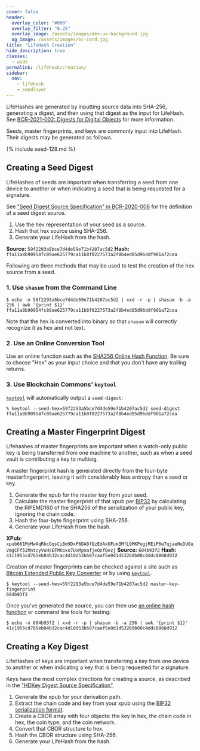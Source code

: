 ```yaml
---
cover: false
header:
  overlay_color: "#000"
  overlay_filter: "0.25"
  overlay_image: /assets/images/dev-ux-background.jpg
  og_image: /assets/images/bc-card.jpg
title: "LifeHash Creation"
hide_description: true
classes:
  - wide
permalink: /lifehash/creation/
sidebar:
  nav:
    - lifehash
    - seedlayer
---
```


LifeHashes are generated by inputting source data into SHA-256,
generating a digest, and then using that digest as the input for
LifeHash. See [BCR-2021-002: Digests for Digital
Objects](https://github.com/BlockchainCommons/Research/blob/master/papers/bcr-2021-002-digest.md)
for more information.

Seeds, master fingerprints, and keys are commonly input
into LifeHash. Their digests may be generated as follows.

{% include seed-128.md %}

## Creating a Seed Digest

LifeHashes of seeds are important when transferring a seed from one
device to another or when indicating a seed that is being requested
for a signature.

See ["Seed Digest Source Specification" in
BCR-2020-006](https://github.com/BlockchainCommons/Research/blob/master/papers/bcr-2020-006-urtypes.md#seed-digest-source-specification)
for the definition of a seed digest source.

1. Use the hex representation of your seed as a source.
2. Hash that hex source using SHA-256.
3. Generate your LifeHash from the hash.

**Source:** `59f2293a5bce7d4de59e71b4207ac5d2`
**Hash:** `ffa11a8b90954fc89ae625779ca11b8f0227573a2f8b4ed85d96ddf901a72cea`

Following are three methods that may be used to test the creation of
the hex source from a seed.

### 1. Use `shasum` from the Command Line

```
$ echo -n 59f2293a5bce7d4de59e71b4207ac5d2 | xxd -r -p | shasum -b -a 256 | awk '{print $1}'
ffa11a8b90954fc89ae625779ca11b8f0227573a2f8b4ed85d96ddf901a72cea
```

Note that the hex is converted into binary so that `shasum` will
correctly recognize it as hex and not text.

### 2. Use an Online Conversion Tool

Use an online function such as the [SHA256 Online Hash
Function](https://emn178.github.io/online-tools/sha256.html). Be sure
to choose "Hex" as your input choice and that you don't have any
trailing returns.

### 3. Use Blockchain Commons' `keytool`

[`keytool`](https://github.com/BlockchainCommons/keytool-cli) will automatically output a `seed-digest`:
```
% keytool --seed-hex=59f2293a5bce7d4de59e71b4207ac5d2 seed-digest
ffa11a8b90954fc89ae625779ca11b8f0227573a2f8b4ed85d96ddf901a72cea
```

## Creating a Master Fingerprint Digest

Lifehashes of master fingerprints are important when a watch-only
public key is being transferred from one machine to another, such as
when a seed vault is contributing a key to multisig.

A master fingerprint hash is generated directly from the four-byte
masterfingerprint, leaving it with considerably less entropy than a
seed or key.

1. Generate the xpub for the master key from your seed.
2. Calculate the master fingerprint of that xpub per [BIP32](https://en.bitcoin.it/wiki/BIP_0032#Key_identifiers) by calculating the RIPEMD160 of the SHA256 of the serialization of your public key, ignoring the chain code.
3. Hash the four-byte fingerprint using SHA-256.
4. Generate your LifeHash from the hash.

**XPub:** `xpub661MyMwAqRbcGqsCi8m9DxP6DA8fQzEdAxUFum3MfL9MKPogjREiP6w7qjaeHuDUGuVmgCFf5iMntcyVoHsEFMKoxo7UxMpmafjeQofQezj`
**Source:** `604b93f2`
**Hash:** `41c1955cd765eb84b32cac4d10d53b687caaf5e0d1d53260b00c4ddc8868d932`

Creation of master fingerprints can be checked against a site such as
[Bitcoin Extended Public Key
Converter](https://jlopp.github.io/xpub-converter/) or by using [`keytool`](https://github.com/BlockchainCommons/keytool-cli).
```
$ keytool --seed-hex=59f2293a5bce7d4de59e71b4207ac5d2 master-key-fingerprint
604b93f2
```
Once you've generated the source, you can then use [an
online hash
function](https://emn178.github.io/online-tools/sha256.html) or
command line tools for testing:
```
$ echo -n 604b93f2 | xxd -r -p | shasum -b -a 256 | awk '{print $1}'
41c1955cd765eb84b32cac4d10d53b687caaf5e0d1d53260b00c4ddc8868d932
```

## Creating a Key Digest

LifeHashes of keys are important when transferring a key from one
device to another or when indicating a key that is being requested
for a signature. 

Keys have the most complex directions for creating a source, as
described in the ["HDKey Digest Source
Specification"](https://github.com/BlockchainCommons/Research/blob/master/papers/bcr-2020-007-hdkey.md#hdkey-digest-source-specification).

1. Generate the xpub for your derivation path.
1. Extract the chain code and key from your xpub using the [BIP32 serialization format](https://en.bitcoin.it/wiki/BIP_0032#Serialization_format).
1. Create a CBOR array with four objects: the key in hex, the chain code in hex,
the coin type, and the coin network.
1. Convert that CBOR structure to hex.
1. Hash the CBOR structure using SHA-256.
1. Generate your LifeHash from the hash.
